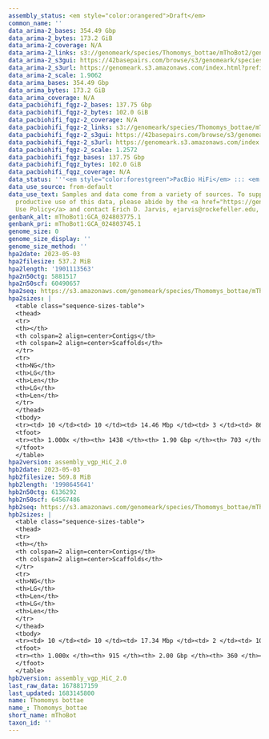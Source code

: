 ```yaml
---
assembly_status: <em style="color:orangered">Draft</em>
common_name: ''
data_arima-2_bases: 354.49 Gbp
data_arima-2_bytes: 173.2 GiB
data_arima-2_coverage: N/A
data_arima-2_links: s3://genomeark/species/Thomomys_bottae/mThoBot2/genomic_data/arima/<br>
data_arima-2_s3gui: https://42basepairs.com/browse/s3/genomeark/species/Thomomys_bottae/mThoBot2/genomic_data/arima/
data_arima-2_s3url: https://genomeark.s3.amazonaws.com/index.html?prefix=species/Thomomys_bottae/mThoBot2/genomic_data/arima/
data_arima-2_scale: 1.9062
data_arima_bases: 354.49 Gbp
data_arima_bytes: 173.2 GiB
data_arima_coverage: N/A
data_pacbiohifi_fqgz-2_bases: 137.75 Gbp
data_pacbiohifi_fqgz-2_bytes: 102.0 GiB
data_pacbiohifi_fqgz-2_coverage: N/A
data_pacbiohifi_fqgz-2_links: s3://genomeark/species/Thomomys_bottae/mThoBot2/genomic_data/pacbio_hifi/<br>
data_pacbiohifi_fqgz-2_s3gui: https://42basepairs.com/browse/s3/genomeark/species/Thomomys_bottae/mThoBot2/genomic_data/pacbio_hifi/
data_pacbiohifi_fqgz-2_s3url: https://genomeark.s3.amazonaws.com/index.html?prefix=species/Thomomys_bottae/mThoBot2/genomic_data/pacbio_hifi/
data_pacbiohifi_fqgz-2_scale: 1.2572
data_pacbiohifi_fqgz_bases: 137.75 Gbp
data_pacbiohifi_fqgz_bytes: 102.0 GiB
data_pacbiohifi_fqgz_coverage: N/A
data_status: '''<em style="color:forestgreen">PacBio HiFi</em> ::: <em style="color:forestgreen">Arima</em>'''
data_use_source: from-default
data_use_text: Samples and data come from a variety of sources. To support fair and
  productive use of this data, please abide by the <a href="https://genome10k.soe.ucsc.edu/data-use-policies/">Data
  Use Policy</a> and contact Erich D. Jarvis, ejarvis@rockefeller.edu, with any questions.
genbank_alt: mThoBot1:GCA_024803775.1
genbank_pri: mThoBot1:GCA_024803745.1
genome_size: 0
genome_size_display: ''
genome_size_method: ''
hpa2date: 2023-05-03
hpa2filesize: 537.2 MiB
hpa2length: '1901113563'
hpa2n50ctg: 5881517
hpa2n50scf: 60490657
hpa2seq: https://s3.amazonaws.com/genomeark/species/Thomomys_bottae/mThoBot2/assembly_vgp_HiC_2.0/mThoBot2.HiC.hap1.20230503.fasta.gz
hpa2sizes: |
  <table class="sequence-sizes-table">
  <thead>
  <tr>
  <th></th>
  <th colspan=2 align=center>Contigs</th>
  <th colspan=2 align=center>Scaffolds</th>
  </tr>
  <tr>
  <th>NG</th>
  <th>LG</th>
  <th>Len</th>
  <th>LG</th>
  <th>Len</th>
  </tr>
  </thead>
  <tbody>
  <tr><td> 10 </td><td> 10 </td><td> 14.46 Mbp </td><td> 3 </td><td> 86.34 Mbp </td></tr><tr><td> 20 </td><td> 26 </td><td> 10.59 Mbp </td><td> 5 </td><td> 84.78 Mbp </td></tr><tr><td> 30 </td><td> 45 </td><td> 8.85 Mbp </td><td> 7 </td><td> 76.12 Mbp </td></tr><tr><td> 40 </td><td> 69 </td><td> 7.38 Mbp </td><td> 10 </td><td> 66.97 Mbp </td></tr><tr style="background-color:#cccccc;"><td> 50 </td><td> 98 </td><td style="background-color:#88ff88;"> 5.88 Mbp </td><td> 13 </td><td style="background-color:#88ff88;"> 60.49 Mbp </td></tr><tr><td> 60 </td><td> 134 </td><td> 4.50 Mbp </td><td> 16 </td><td> 51.83 Mbp </td></tr><tr><td> 70 </td><td> 185 </td><td> 3.22 Mbp </td><td> 20 </td><td> 40.20 Mbp </td></tr><tr><td> 80 </td><td> 259 </td><td> 1.93 Mbp </td><td> 26 </td><td> 26.84 Mbp </td></tr><tr><td> 90 </td><td> 397 </td><td> 0.89 Mbp </td><td> 39 </td><td> 7.45 Mbp </td></tr><tr><td> 100 </td><td> 1438 </td><td> 11.06 Kbp </td><td> 703 </td><td> 11.06 Kbp </td></tr></tbody>
  <tfoot>
  <tr><th> 1.000x </th><th> 1438 </th><th> 1.90 Gbp </th><th> 703 </th><th> 1.90 Gbp </th></tr>
  </tfoot>
  </table>
hpa2version: assembly_vgp_HiC_2.0
hpb2date: 2023-05-03
hpb2filesize: 569.8 MiB
hpb2length: '1998645641'
hpb2n50ctg: 6136292
hpb2n50scf: 64567486
hpb2seq: https://s3.amazonaws.com/genomeark/species/Thomomys_bottae/mThoBot2/assembly_vgp_HiC_2.0/mThoBot2.HiC.hap2.20230503.fasta.gz
hpb2sizes: |
  <table class="sequence-sizes-table">
  <thead>
  <tr>
  <th></th>
  <th colspan=2 align=center>Contigs</th>
  <th colspan=2 align=center>Scaffolds</th>
  </tr>
  <tr>
  <th>NG</th>
  <th>LG</th>
  <th>Len</th>
  <th>LG</th>
  <th>Len</th>
  </tr>
  </thead>
  <tbody>
  <tr><td> 10 </td><td> 10 </td><td> 17.34 Mbp </td><td> 2 </td><td> 106.22 Mbp </td></tr><tr><td> 20 </td><td> 24 </td><td> 11.93 Mbp </td><td> 5 </td><td> 85.91 Mbp </td></tr><tr><td> 30 </td><td> 43 </td><td> 9.30 Mbp </td><td> 7 </td><td> 82.32 Mbp </td></tr><tr><td> 40 </td><td> 67 </td><td> 7.57 Mbp </td><td> 9 </td><td> 71.63 Mbp </td></tr><tr style="background-color:#cccccc;"><td> 50 </td><td> 96 </td><td style="background-color:#88ff88;"> 6.14 Mbp </td><td> 12 </td><td style="background-color:#88ff88;"> 64.57 Mbp </td></tr><tr><td> 60 </td><td> 133 </td><td> 4.82 Mbp </td><td> 16 </td><td> 59.15 Mbp </td></tr><tr><td> 70 </td><td> 180 </td><td> 3.76 Mbp </td><td> 19 </td><td> 50.19 Mbp </td></tr><tr><td> 80 </td><td> 243 </td><td> 2.56 Mbp </td><td> 24 </td><td> 31.63 Mbp </td></tr><tr><td> 90 </td><td> 347 </td><td> 1.31 Mbp </td><td> 35 </td><td> 10.87 Mbp </td></tr><tr><td> 100 </td><td> 915 </td><td> 14.78 Kbp </td><td> 360 </td><td> 14.78 Kbp </td></tr></tbody>
  <tfoot>
  <tr><th> 1.000x </th><th> 915 </th><th> 2.00 Gbp </th><th> 360 </th><th> 2.00 Gbp </th></tr>
  </tfoot>
  </table>
hpb2version: assembly_vgp_HiC_2.0
last_raw_data: 1678817159
last_updated: 1683145800
name: Thomomys bottae
name_: Thomomys_bottae
short_name: mThoBot
taxon_id: ''
---
```

